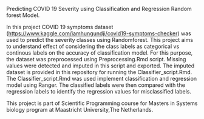 Predicting COVID 19 Severity using Classification and Regression Random forest Model.

In this project COVID 19 symptoms dataset (https://www.kaggle.com/iamhungundji/covid19-symptoms-checker) was used to predict the severity classes using Randomforest. This project aims to understand effect of considering the class labels as categorical vs continous labels on the accuracy of classification model. 
For this purpose, the dataset was preprocessed using Preprocessing.Rmd script. Missing values were detected and imputed in this script and exported. The imputed dataset is provided in this repository for running the Classifier_script.Rmd. 
The Classifier_script.Rmd was used implement classification and regression model using Ranger. The classified labels were then compared with the regression labels to identify the regression values for misclassified labels.

This project is part of Scientific Programming course for Masters in Systems biology program at Maastricht University,The Netherlands.
